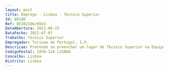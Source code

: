 ```yaml
--- 
layout: post
title: Emprego - Lisboa - Técnico Superior
Id: 88186
Ref: OE202106/0563
DataAbertura: 2021-06-22
DataFecho: 2021-07-07
Trabalho: Técnico Superior
Empregador: Turismo de Portugal, I.P.
Descricao: Pretende se preencher um lugar de Técnico Superior na Equipa Multidisciplinar Projetos de Valorização das Infraestruturas Formativas com recurso ao mecanismo de mobilidade interna, para o desempenho das seguintes funções • Acompanhamento de execução de candidaturas de financiamento comunitário• Acompanhamento e organização de procedimentos de aquisição de serviços e de bens, no âmbito do Código da Contratação Pública• Apoio administrativo à atividade da Equipa Multidisciplinar
CodigoPostal: 1050-124 LISBOA
Concelho: Lisboa
Distrito: Lisboa
--- 
```


